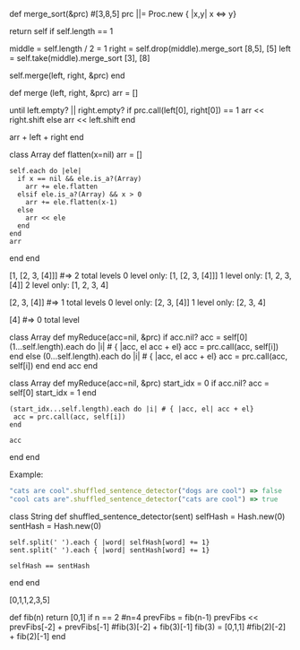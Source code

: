 def merge_sort(&prc) #[3,8,5]
  prc ||= Proc.new { |x,y| x <=> y}

  return self if self.length == 1

  middle = self.length / 2 = 1
  right = self.drop(middle).merge_sort [8,5], [5]
  left = self.take(middle).merge_sort [3], [8]

  self.merge(left, right, &prc)
end

def merge (left, right, &prc)
  arr = []

  until left.empty? || right.empty?
    if prc.call(left[0], right[0]) == 1
      arr << right.shift
    else
      arr << left.shift
  end   

  arr + left + right
end

class Array
  def flatten(x=nil)
    arr = []

    self.each do |ele|
      if x == nil && ele.is_a?(Array)
        arr += ele.flatten
      elsif ele.is_a?(Array) && x > 0
        arr += ele.flatten(x-1)
      else
        arr << ele
      end
    end
    arr
  end
end


[1, [2, 3, [4]]] #=> 2 total levels
0 level only: [1, [2, 3, [4]]]
1 level only: [1, 2, 3, [4]]
2 level only: [1, 2, 3, 4]

[2, 3, [4]] #=> 1 total levels
0 level only: [2, 3, [4]]
1 level only: [2, 3, 4]

[4] #=> 0 total level

class Array
  def myReduce(acc=nil, &prc) 
  if acc.nil?
    acc = self[0] 
   (1...self.length).each do |i| # { |acc, el acc + el}
     acc = prc.call(acc, self[i])
    end
   else
     (0...self.length).each do |i| # { |acc, el acc + el}
     acc = prc.call(acc, self[i])
    end
   end
  acc
end

class Array
  def myReduce(acc=nil, &prc)
    start_idx = 0
    if acc.nil?
      acc = self[0]
      start_idx = 1
    end

    (start_idx...self.length).each do |i| # { |acc, el| acc + el}
     acc = prc.call(acc, self[i])
    end

    acc
  end
end

Example:

```ruby
"cats are cool".shuffled_sentence_detector("dogs are cool") => false
"cool cats are".shuffled_sentence_detector("cats are cool") => true
```

class String
  def shuffled_sentence_detector(sent)
    selfHash = Hash.new(0)
    sentHash = Hash.new(0)

    self.split(' ').each { |word| selfHash[word] += 1} 
    sent.split(' ').each { |word| sentHash[word] += 1}

    selfHash == sentHash
  end
end

[0,1,1,2,3,5]

def fib(n)
  return [0,1] if n == 2  #n=4
  prevFibs = fib(n-1)
  prevFibs << prevFibs[-2] + prevFibs[-1]
            #fib(3)[-2] + fib(3)[-1] fib(3) = [0,1,1]
            #fib(2)[-2] + fib(2)[-1]
end